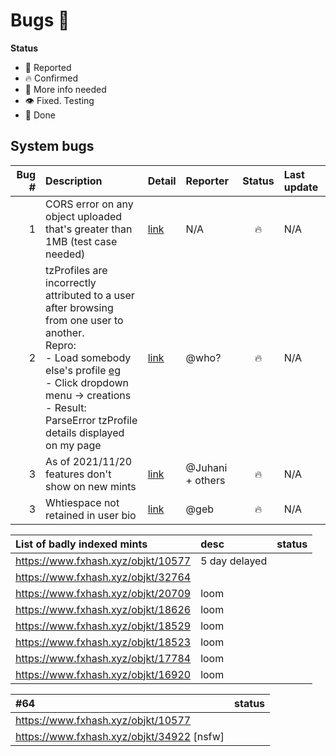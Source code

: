 # Bugs 🐛

**Status**
- 👄 Reported
- 🔥 Confirmed
- 🙋 More info needed
- 👁 Fixed. Testing
- 💚 Done

## System bugs

| Bug # | Description                                                                                                                                                                                                                                                                             | Detail                                                                                        | Reporter         | Status | Last update |
| ----: | :-------------------------------------------------------------------------------------------------------------------------------------------------------------------------------------------------------------------------------------------------------------------------------------- | :-------------------------------------------------------------------------------------------- | :--------------- | :----: | :---------- |
| 1     | CORS error on any object uploaded that's greater than 1MB (test case needed)                                                                                                                                                                                                            | [link](https://discord.com/channels/900333075509149767/902269210762301490/905534136792522792) | N/A              | 🔥     | N/A         |
| 2     | tzProfiles are incorrectly attributed to a user after browsing from one user to another.<br/>Repro:<br/>- Load somebody else's profile [eg](https://www.fxhash.xyz/u/ParseError)<br/>- Click dropdown menu -> creations<br/>- Result: ParseError tzProfile details displayed on my page | [link](https://discord.com/channels/900333075509149767/902269210762301490/910855057820504094) | @who?            | 🔥     | N/A         |
| 3     | As of 2021/11/20 features don't show on new mints                                                                                                                                                                                                                                       | [link](https://discord.com/channels/900333075509149767/902269210762301490/911611030533193738) | @Juhani + others | 🔥     | N/A         |
| 3     | Whtiespace not retained in user bio                                                                                                                                                                                                                                     | [link](https://discord.com/channels/900333075509149767/902269210762301490/911610228263493642) | @geb | 🔥     | N/A         |

| List of badly indexed mints        | desc          | status |
| :--------------------------------- | :------------ | :----- |
| https://www.fxhash.xyz/objkt/10577 | 5 day delayed |
| https://www.fxhash.xyz/objkt/32764 |
| https://www.fxhash.xyz/objkt/20709 | loom          |
| https://www.fxhash.xyz/objkt/18626 | loom          |
| https://www.fxhash.xyz/objkt/18529 | loom          |
| https://www.fxhash.xyz/objkt/18523 | loom          |
| https://www.fxhash.xyz/objkt/17784 | loom          |
| https://www.fxhash.xyz/objkt/16920 | loom          |

| #64                                       | status |
| :---------------------------------------- | :----- |
| https://www.fxhash.xyz/objkt/10577        |
| https://www.fxhash.xyz/objkt/34922 [nsfw] |
